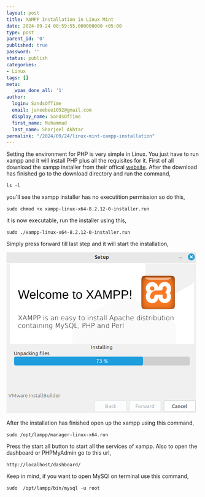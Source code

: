 ```yaml
---
layout: post
title: XAMPP Installation in Linux Mint
date: 2024-09-24 00:59:55.000000000 +05:00
type: post
parent_id: '0'
published: true
password: ''
status: publish
categories:
- Linux
tags: []
meta:
  _wpas_done_all: '1'
author:
  login: SandsOfTime
  email: janeebee1092@gmail.com
  display_name: SandsOfTime
  first_name: Muhammad
  last_name: Sharjeel Akhtar
permalink: "/2024/09/24/linux-mint-xampp-installation"
---
```

Setting the environment for PHP is very simple in Linux. You just have to run xampp and it will install PHP plus all the requisites for it. First of all download the xampp installer from their offical [website](https://www.apachefriends.org/download_success.html). After the download has finished go to the download directory and run the command,

```
ls -l
```

you'll see the xampp installer has no executition permission so do this,

```
sudo chmod +x xampp-linux-x64-8.2.12-0-installer.run
```

it is now executable, run the installer using this,

```
sudo ./xampp-linux-x64-8.2.12-0-installer.run
```

Simply press forward till last step and it will start the installation,

![1](/assets/images/clt/linux-mint-xampp-install/1.png)

After the installation has finished open up the xampp using this command,

```
sudo /opt/lampp/manager-linux-x64.run
```

Press the start all button to start all the services of xampp. Also to open the dashboard or PHPMyAdmin go to this url,

```
http://localhost/dashboard/
```

Keep in mind, if you want to open MySQl on terminal use this command,

```
sudo  /opt/lampp/bin/mysql -u root
```

